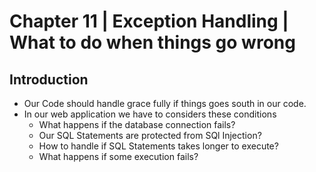 # Chapter 11 | Exception Handling | What to do when things go wrong #

## Introduction ##
* Our Code should handle grace fully if things goes south in our code.
* In our web application we have to considers these conditions
    - What happens if the database connection fails?
    - Our SQL Statements are protected from SQl Injection?
    - How to handle if SQL Statements takes longer to execute?
    - What happens if some execution fails?
